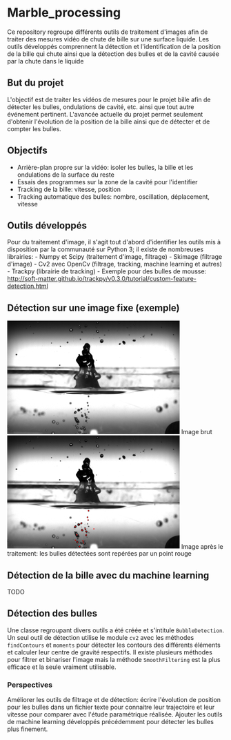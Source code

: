 # Marble_processing

Ce repository regroupe différents outils de traitement d'images afin de traiter des mesures vidéo de chute de bille sur une surface liquide. Les outils développés comprennent la détection et l'identification de la position de la bille qui chute ainsi que la détection des bulles et de la cavité causée par la chute dans le liquide

## But du projet

L'objectif est de traiter les vidéos de mesures pour le projet bille afin de détecter les bulles, ondulations de cavité, etc. ainsi que tout autre événement pertinent. L'avancée actuelle du projet permet seulement d'obtenir l'évolution de la position de la bille ainsi que de détecter et de compter les bulles.

## Objectifs

- Arrière-plan propre sur la vidéo: isoler les bulles, la bille et les ondulations de la surface du reste
- Essais des programmes sur la zone de la cavité pour l'identifier
- Tracking de la bille: vitesse, position
- Tracking automatique des bulles: nombre, oscillation, déplacement, vitesse

## Outils développés

Pour du traitement d'image, il s'agit tout d'abord d'identifier les outils mis à disposition par la communauté sur Python 3; il existe de nombreuses librairies:
    - Numpy et Scipy (traitement d'image, filtrage)
    - Skimage (filtrage d'image)
    - Cv2 avec OpenCv (filtrage, tracking, machine learning et autres)
    - Trackpy (librairie de tracking)
        - Exemple pour des bulles de mousse: http://soft-matter.github.io/trackpy/v0.3.0/tutorial/custom-feature-detection.html

## Détection sur une image fixe (exemple)

<img src="images/screen_bulles.png" width="400"/>
Image brut

<img src="images/exampleimage.png" width="400"/>
Image après le traitement: les bulles détectées sont repérées par un point rouge

## Détection de la bille avec du machine learning

TODO

## Détection des bulles

Une classe regroupant divers outils a été créée et s'intitule `BubbleDetection`. Un seul outil de détection utilise le module `cv2` avec les méthodes `findContours` et `moments` pour détecter les contours des différents éléments et calculer leur centre de gravité respectifs. Il existe plusieurs méthodes pour filtrer et binariser l'image mais la méthode `SmoothFiltering` est la plus efficace et la seule vraiment utilisable.

### Perspectives

Améliorer les outils de filtrage et de détection: écrire l'évolution de position pour les bulles dans un fichier texte pour connaitre leur trajectoire et leur vitesse pour comparer avec l'étude paramétrique réalisée. Ajouter les outils de machine learning développés précédemment pour détecter les bulles plus finement.
